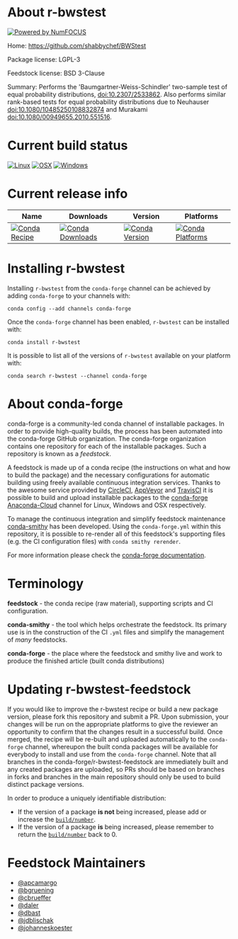 About r-bwstest
===============

[![Powered by NumFOCUS](https://img.shields.io/badge/powered%20by-NumFOCUS-orange.svg?style=flat&colorA=E1523D&colorB=007D8A)](http://numfocus.org)

Home: https://github.com/shabbychef/BWStest

Package license: LGPL-3

Feedstock license: BSD 3-Clause

Summary: Performs the 'Baumgartner-Weiss-Schindler' two-sample test of equal probability distributions, <doi:10.2307/2533862>. Also performs similar rank-based tests for equal probability distributions due to Neuhauser <doi:10.1080/10485250108832874> and Murakami <doi:10.1080/00949655.2010.551516>.



Current build status
====================

[![Linux](https://img.shields.io/circleci/project/github/conda-forge/r-bwstest-feedstock/master.svg?label=Linux)](https://circleci.com/gh/conda-forge/r-bwstest-feedstock)
[![OSX](https://img.shields.io/travis/conda-forge/r-bwstest-feedstock/master.svg?label=macOS)](https://travis-ci.org/conda-forge/r-bwstest-feedstock)
[![Windows](https://img.shields.io/appveyor/ci/conda-forge/r-bwstest-feedstock/master.svg?label=Windows)](https://ci.appveyor.com/project/conda-forge/r-bwstest-feedstock/branch/master)

Current release info
====================

| Name | Downloads | Version | Platforms |
| --- | --- | --- | --- |
| [![Conda Recipe](https://img.shields.io/badge/recipe-r--bwstest-green.svg)](https://anaconda.org/conda-forge/r-bwstest) | [![Conda Downloads](https://img.shields.io/conda/dn/conda-forge/r-bwstest.svg)](https://anaconda.org/conda-forge/r-bwstest) | [![Conda Version](https://img.shields.io/conda/vn/conda-forge/r-bwstest.svg)](https://anaconda.org/conda-forge/r-bwstest) | [![Conda Platforms](https://img.shields.io/conda/pn/conda-forge/r-bwstest.svg)](https://anaconda.org/conda-forge/r-bwstest) |

Installing r-bwstest
====================

Installing `r-bwstest` from the `conda-forge` channel can be achieved by adding `conda-forge` to your channels with:

```
conda config --add channels conda-forge
```

Once the `conda-forge` channel has been enabled, `r-bwstest` can be installed with:

```
conda install r-bwstest
```

It is possible to list all of the versions of `r-bwstest` available on your platform with:

```
conda search r-bwstest --channel conda-forge
```


About conda-forge
=================

conda-forge is a community-led conda channel of installable packages.
In order to provide high-quality builds, the process has been automated into the
conda-forge GitHub organization. The conda-forge organization contains one repository
for each of the installable packages. Such a repository is known as a *feedstock*.

A feedstock is made up of a conda recipe (the instructions on what and how to build
the package) and the necessary configurations for automatic building using freely
available continuous integration services. Thanks to the awesome service provided by
[CircleCI](https://circleci.com/), [AppVeyor](https://www.appveyor.com/)
and [TravisCI](https://travis-ci.org/) it is possible to build and upload installable
packages to the [conda-forge](https://anaconda.org/conda-forge)
[Anaconda-Cloud](https://anaconda.org/) channel for Linux, Windows and OSX respectively.

To manage the continuous integration and simplify feedstock maintenance
[conda-smithy](https://github.com/conda-forge/conda-smithy) has been developed.
Using the ``conda-forge.yml`` within this repository, it is possible to re-render all of
this feedstock's supporting files (e.g. the CI configuration files) with ``conda smithy rerender``.

For more information please check the [conda-forge documentation](https://conda-forge.org/docs/).

Terminology
===========

**feedstock** - the conda recipe (raw material), supporting scripts and CI configuration.

**conda-smithy** - the tool which helps orchestrate the feedstock.
                   Its primary use is in the construction of the CI ``.yml`` files
                   and simplify the management of *many* feedstocks.

**conda-forge** - the place where the feedstock and smithy live and work to
                  produce the finished article (built conda distributions)


Updating r-bwstest-feedstock
============================

If you would like to improve the r-bwstest recipe or build a new
package version, please fork this repository and submit a PR. Upon submission,
your changes will be run on the appropriate platforms to give the reviewer an
opportunity to confirm that the changes result in a successful build. Once
merged, the recipe will be re-built and uploaded automatically to the
`conda-forge` channel, whereupon the built conda packages will be available for
everybody to install and use from the `conda-forge` channel.
Note that all branches in the conda-forge/r-bwstest-feedstock are
immediately built and any created packages are uploaded, so PRs should be based
on branches in forks and branches in the main repository should only be used to
build distinct package versions.

In order to produce a uniquely identifiable distribution:
 * If the version of a package **is not** being increased, please add or increase
   the [``build/number``](https://conda.io/docs/user-guide/tasks/build-packages/define-metadata.html#build-number-and-string).
 * If the version of a package **is** being increased, please remember to return
   the [``build/number``](https://conda.io/docs/user-guide/tasks/build-packages/define-metadata.html#build-number-and-string)
   back to 0.

Feedstock Maintainers
=====================

* [@apcamargo](https://github.com/apcamargo/)
* [@bgruening](https://github.com/bgruening/)
* [@cbrueffer](https://github.com/cbrueffer/)
* [@daler](https://github.com/daler/)
* [@dbast](https://github.com/dbast/)
* [@jdblischak](https://github.com/jdblischak/)
* [@johanneskoester](https://github.com/johanneskoester/)


